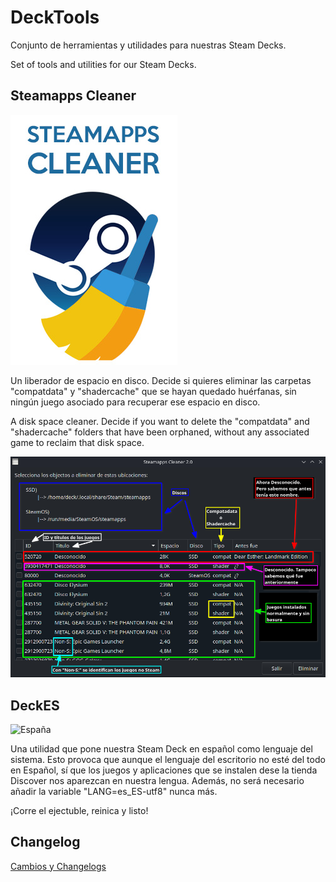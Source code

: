 # DeckTools
Conjunto de herramientas y utilidades para nuestras Steam Decks.

Set of tools and utilities for our Steam Decks.

## Steamapps Cleaner
![Steamapps Cleaner](https://raw.githubusercontent.com/FranjeGueje/DeckTools/master/Doc/steamppscleaner_gridv.jpg)

Un liberador de espacio en disco. Decide si quieres eliminar las carpetas "compatdata" y "shadercache" que se hayan quedado huérfanas, sin ningún juego asociado para recuperar ese espacio en disco.

A disk space cleaner. Decide if you want to delete the "compatdata" and "shadercache" folders that have been orphaned, without any associated game to reclaim that disk space.

![Steamapps Cleaner](https://raw.githubusercontent.com/FranjeGueje/DeckTools/master/Doc/SteamAppsCleaner.png)

## DeckES
![España](https://european-union.europa.eu/sites/default/files/styles/oe_theme_small_no_crop/public/2022-02/Flag_of_Spain.png?itok=_Q6YGM8-)

Una utilidad que pone nuestra Steam Deck en español como lenguaje del sistema. Esto provoca que aunque el lenguaje del escritorio no esté del todo en Español, sí que los juegos y aplicaciones que se instalen dese la tienda Discover nos aparezcan en nuestra lengua. Además, no será necesario añadir la variable "LANG=es_ES-utf8" nunca más.

¡Corre el ejectuble, reinica y listo!

## Changelog
[Cambios y Changelogs](CHANGELOG.md)